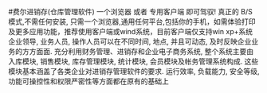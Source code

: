 #费尔进销存(仓库管理软件)
一个浏览器 或者 专用客户端 即可驾驭!
真正的 B/S 模式,不需任何安装, 只需一个浏览器,通用任何平台,包括你的手机，如需体验打印及更多应用功能，推荐使用客户端或wind系统，目前客户端仅支持win xp+系统
企业领导, 业务人员, 操作人员可以在不同时间, 地点, 并且可动态, 及时反映企业业务的方方面面. 充分利用财务管理、进销存和企业电子商务系统, 整个系统主要由入库模块, 销售模块, 库存管理模块, 统计模块, 会员模块及帐务管理系统构成. 这些模块基本涵盖了各类企业对进销存管理软件的要求. 运行效率, 负载能力, 安全等级, 功能可操控性和权限严密性等方面都在原有的基础上